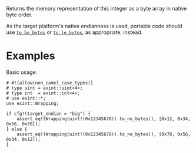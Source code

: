 Returns the memory representation of this integer as a byte array in native byte order.

As the target platform's native endianness is used, portable code should use
[`to_be_bytes`] or [`to_le_bytes`], as appropriate, instead.

[`to_be_bytes`]: Self::to_be_bytes
[`to_le_bytes`]: Self::to_le_bytes

# Examples

Basic usage:

```
# #![allow(non_camel_case_types)]
# type uint = exint::uint<4>;
# type int  = exint::int<4>;
# use exint::*;
use exint::Wrapping;

if cfg!(target_endian = "big") {
    assert_eq!(Wrapping(uint!(0x12345678)).to_ne_bytes(), [0x12, 0x34, 0x56, 0x78]);
} else {
    assert_eq!(Wrapping(uint!(0x12345678)).to_ne_bytes(), [0x78, 0x56, 0x34, 0x12]);
}
```

